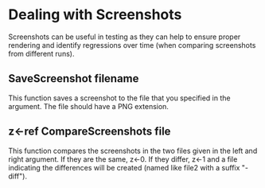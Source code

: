 # Dealing with Screenshots

Screenshots can be useful in testing as they can help to ensure proper rendering and identify regressions over time (when comparing screenshots from different runs).

## SaveScreenshot filename
<a name="savescreenshot"></a>

This function saves a screenshot to the file that you specified in the argument. The file should have a PNG extension.

## z←ref CompareScreenshots file
<a name="comparescreenshots"></a>

This function compares the screenshots in the two files given in the left and right argument. If they are the same, z←0. If they differ, z←1 and a file indicating the differences will be created (named like file2 with a suffix "-diff").
